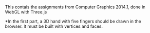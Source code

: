 This contais the assignments from Computer Graphics 2014.1, done in WebGL with Three.js

*In the first part, a 3D hand with five fingers should be drawn in the browser.
It must be built with vertices and faces.